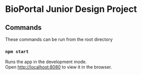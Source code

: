 BioPortal Junior Design Project
========

## Commands

These commands can be run from the root directory

### `npm start`

Runs the app in the development mode.<br>
Open [http://localhost:8080](http://localhost:8080) to view it in the browser.


